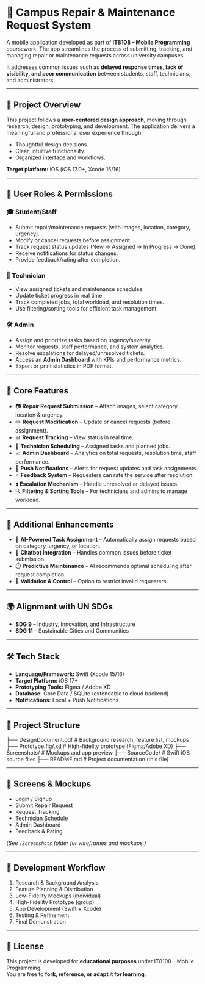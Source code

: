 # 📱 Campus Repair & Maintenance Request System  

A mobile application developed as part of **IT8108 – Mobile Programming** coursework. The app streamlines the process of submitting, tracking, and managing repair or maintenance requests across university campuses.  

It addresses common issues such as **delayed response times, lack of visibility, and poor communication** between students, staff, technicians, and administrators.  

---

## 🚀 Project Overview  

This project follows a **user-centered design approach**, moving through research, design, prototyping, and development. The application delivers a meaningful and professional user experience through:  

- Thoughtful design decisions.  
- Clear, intuitive functionality.  
- Organized interface and workflows.  

**Target platform:** iOS (iOS 17.0+, Xcode 15/16)  

---

## 👥 User Roles & Permissions  

### 🎓 Student/Staff  
- Submit repair/maintenance requests (with images, location, category, urgency).  
- Modify or cancel requests before assignment.  
- Track request status updates (New → Assigned → In Progress → Done).  
- Receive notifications for status changes.  
- Provide feedback/rating after completion.  

### 🔧 Technician  
- View assigned tickets and maintenance schedules.  
- Update ticket progress in real time.  
- Track completed jobs, total workload, and resolution times.  
- Use filtering/sorting tools for efficient task management.  

### 🛠️ Admin  
- Assign and prioritize tasks based on urgency/severity.  
- Monitor requests, staff performance, and system analytics.  
- Resolve escalations for delayed/unresolved tickets.  
- Access an **Admin Dashboard** with KPIs and performance metrics.  
- Export or print statistics in PDF format.  

---

## 📌 Core Features  

- 📷 **Repair Request Submission** – Attach images, select category, location & urgency.  
- ✏️ **Request Modification** – Update or cancel requests (before assignment).  
- 📊 **Request Tracking** – View status in real time.  
- 📅 **Technician Scheduling** – Assigned tasks and planned jobs.  
- 📈 **Admin Dashboard** – Analytics on total requests, resolution time, staff performance.  
- 🔔 **Push Notifications** – Alerts for request updates and task assignments.  
- ⭐ **Feedback System** – Requesters can rate the service after resolution.  
- ⏫ **Escalation Mechanism** – Handle unresolved or delayed issues.  
- 🔍 **Filtering & Sorting Tools** – For technicians and admins to manage workload.  

---

## 🤖 Additional Enhancements  

- 🧠 **AI-Powered Task Assignment** – Automatically assign requests based on category, urgency, or location.  
- 💬 **Chatbot Integration** – Handles common issues before ticket submission.  
- ⏱️ **Predictive Maintenance** – AI recommends optimal scheduling after request completion.  
- 🚫 **Validation & Control** – Option to restrict invalid requesters.  

---

## 🌍 Alignment with UN SDGs  

- **SDG 9** – Industry, Innovation, and Infrastructure  
- **SDG 11** – Sustainable Cities and Communities  

---

## 🛠️ Tech Stack  

- **Language/Framework:** Swift (Xcode 15/16)  
- **Target Platform:** iOS 17+  
- **Prototyping Tools:** Figma / Adobe XD  
- **Database:** Core Data / SQLite (extendable to cloud backend)  
- **Notifications:** Local + Push Notifications  

---

## 📂 Project Structure  
├── DesignDocument.pdf # Background research, feature list, mockups
├── Prototype.fig/.xd # High-fidelity prototype (Figma/Adobe XD)
├── Screenshots/ # Mockups and app preview
├── SourceCode/ # Swift iOS source files
├── README.md # Project documentation (this file)



---

## 📸 Screens & Mockups  

- Login / Signup  
- Submit Repair Request  
- Request Tracking  
- Technician Schedule  
- Admin Dashboard  
- Feedback & Rating  

*(See `/Screenshots` folder for wireframes and mockups.)*  

---

## 📅 Development Workflow  

1. Research & Background Analysis  
2. Feature Planning & Distribution  
3. Low-Fidelity Mockups (individual)  
4. High-Fidelity Prototype (group)  
5. App Development (Swift + Xcode)  
6. Testing & Refinement  
7. Final Demonstration  

---

## 📜 License  

This project is developed for **educational purposes** under IT8108 – Mobile Programming.  
You are free to **fork, reference, or adapt it for learning**.  

